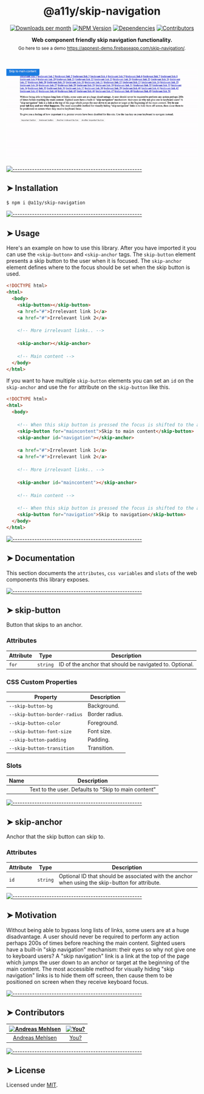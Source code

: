 <h1 align="center">@a11y/skip-navigation</h1>
<p align="center">
		<a href="https://npmcharts.com/compare/@a11y/skip-navigation?minimal=true"><img alt="Downloads per month" src="https://img.shields.io/npm/dm/@a11y/skip-navigation.svg" height="20"/></a>
<a href="https://www.npmjs.com/package/@a11y/skip-navigation"><img alt="NPM Version" src="https://img.shields.io/npm/v/@a11y/skip-navigation.svg" height="20"/></a>
<a href="https://david-dm.org/andreasbm/skip-navigation"><img alt="Dependencies" src="https://img.shields.io/david/andreasbm/skip-navigation.svg" height="20"/></a>
<a href="https://github.com/andreasbm/skip-navigation/graphs/contributors"><img alt="Contributors" src="https://img.shields.io/github/contributors/andreasbm/skip-navigation.svg" height="20"/></a>
	</p>

<p align="center">
  <b>Web component friendly skip navigation functionality.</b></br>
  <sub> Go here to see a demo <a href="https://appnest-demo.firebaseapp.com/skip-navigation/">https://appnest-demo.firebaseapp.com/skip-navigation/</a>.<sub>
</p>

<br />


<p align="center">
	<img src="https://raw.githubusercontent.com/andreasbm/skip-navigation/master/example.gif" width="600">
</p>


[![-----------------------------------------------------](https://raw.githubusercontent.com/andreasbm/readme/master/assets/lines/colored.png)](#installation)

## ➤ Installation

```
$ npm i @a11y/skip-navigation
```


[![-----------------------------------------------------](https://raw.githubusercontent.com/andreasbm/readme/master/assets/lines/colored.png)](#usage)

## ➤ Usage

Here's an example on how to use this library. After you have imported it you can use the `<skip-button>` and `<skip-anchor` tags. The `skip-button` element presents a skip button to the user when it is focused. The `skip-anchor` element defines where to the focus should be set when the skip button is used.

```html
<!DOCTYPE html>
<html>
  <body>
    <skip-button></skip-button>
    <a href="#">Irrelevant link 1</a>
    <a href="#">Irrelevant link 2</a>

    <!-- More irrelevant links.. -->

    <skip-anchor></skip-anchor>

    <!-- Main content -->
  </body>
</html>
```

If you want to have multiple `skip-button` elements you can set an `id` on the `skip-anchor` and use the `for` attribute on the `skip-button` like this.

```html
<!DOCTYPE html>
<html>
  <body>

    <!-- When this skip button is pressed the focus is shifted to the anchor with the maincontent ID -->
    <skip-button for="maincontent">Skip to main content</skip-button>
    <skip-anchor id="navigation"></skip-anchor>

    <a href="#">Irrelevant link 1</a>
    <a href="#">Irrelevant link 2</a>

    <!-- More irrelevant links.. -->

    <skip-anchor id="maincontent"></skip-anchor>

    <!-- Main content -->

    <!-- When this skip button is pressed the focus is shifted to the anchor with the navigation ID -->
    <skip-button for="navigation">Skip to navigation</skip-button>
  </body>
</html>
```


[![-----------------------------------------------------](https://raw.githubusercontent.com/andreasbm/readme/master/assets/lines/colored.png)](#documentation)

## ➤ Documentation

This section documents the `attributes`, `css variables` and `slots` of the web components this library exposes.


[![-----------------------------------------------------](https://raw.githubusercontent.com/andreasbm/readme/master/assets/lines/colored.png)](#skip-button)

## ➤ skip-button

Button that skips to an anchor.

### Attributes

| Attribute | Type     | Description                                      |
|-----------|----------|--------------------------------------------------|
| `for`     | `string` | ID of the anchor that should be navigated to. Optional. |

### CSS Custom Properties

| Property                      | Description    |
|-------------------------------|----------------|
| `--skip-button-bg`            | Background.    |
| `--skip-button-border-radius` | Border radius. |
| `--skip-button-color`         | Foreground.    |
| `--skip-button-font-size`     | Font size.     |
| `--skip-button-padding`       | Padding.       |
| `--skip-button-transition`    | Transition.    |

### Slots

| Name | Description                                      |
|------|--------------------------------------------------|
|      | Text to the user. Defaults to "Skip to main content" |


[![-----------------------------------------------------](https://raw.githubusercontent.com/andreasbm/readme/master/assets/lines/colored.png)](#skip-anchor)

## ➤ skip-anchor

Anchor that the skip button can skip to.

### Attributes

| Attribute | Type     | Description                                      |
|-----------|----------|--------------------------------------------------|
| `id`      | `string` | Optional ID that should be associated with the anchor when using the skip-button for attribute. |



[![-----------------------------------------------------](https://raw.githubusercontent.com/andreasbm/readme/master/assets/lines/colored.png)](#motivation)

## ➤ Motivation

Without being able to bypass long lists of links, some users are at a huge disadvantage. A user should never be required to perform any action perhaps 200s of times before reaching the main content. Sighted users have a built-in "skip navigation" mechanism: their eyes so why not give one to keyboard users? A "skip navigation" link is a link at the top of the page which jumps the user down to an anchor or target at the beginning of the main content. The most accessible method for visually hiding "skip navigation" links is to hide them off screen, then cause them to be positioned on screen when they receive keyboard focus.


[![-----------------------------------------------------](https://raw.githubusercontent.com/andreasbm/readme/master/assets/lines/colored.png)](#contributors)

## ➤ Contributors
	

| [<img alt="Andreas Mehlsen" src="https://avatars1.githubusercontent.com/u/6267397?s=460&v=4" width="100">](https://twitter.com/andreasmehlsen) | [<img alt="You?" src="https://joeschmoe.io/api/v1/random" width="100">](https://github.com/andreasbm/weightless/blob/master/CONTRIBUTING.md) |
|:--------------------------------------------------:|:--------------------------------------------------:|
| [Andreas Mehlsen](https://twitter.com/andreasmehlsen) | [You?](https://github.com/andreasbm/weightless/blob/master/CONTRIBUTING.md) |


[![-----------------------------------------------------](https://raw.githubusercontent.com/andreasbm/readme/master/assets/lines/colored.png)](#license)

## ➤ License
	
Licensed under [MIT](https://opensource.org/licenses/MIT).

  